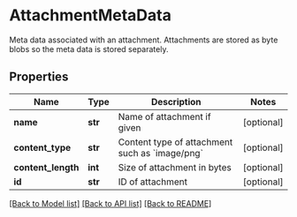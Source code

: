 # AttachmentMetaData

Meta data associated with an attachment. Attachments are stored as byte blobs so the meta data is stored separately.
## Properties
Name | Type | Description | Notes
------------ | ------------- | ------------- | -------------
**name** | **str** | Name of attachment if given | [optional] 
**content_type** | **str** | Content type of attachment such as &#x60;image/png&#x60; | [optional] 
**content_length** | **int** | Size of attachment in bytes | [optional] 
**id** | **str** | ID of attachment | [optional] 

[[Back to Model list]](../README#documentation-for-models) [[Back to API list]](../README#documentation-for-api-endpoints) [[Back to README]](../README)


